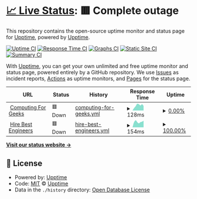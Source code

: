 # [📈 Live Status](https://demo.upptime.js.org): <!--live status--> **🟥 Complete outage**

This repository contains the open-source uptime monitor and status page for [Upptime](https://upptime.js.org), powered by [Upptime](https://github.com/upptime/upptime).

[![Uptime CI](https://github.com/shamallah/web-uptime/workflows/Uptime%20CI/badge.svg)](https://github.com/upptime/upptime/actions?query=workflow%3A%22Uptime+CI%22)
[![Response Time CI](https://github.com/shamallah/web-uptime/workflows/Response%20Time%20CI/badge.svg)](https://github.com/upptime/upptime/actions?query=workflow%3A%22Response+Time+CI%22)
[![Graphs CI](https://github.com/shamallah/web-uptime/workflows/Graphs%20CI/badge.svg)](https://github.com/upptime/upptime/actions?query=workflow%3A%22Graphs+CI%22)
[![Static Site CI](https://github.com/shamallah/web-uptime/workflows/Static%20Site%20CI/badge.svg)](https://github.com/upptime/upptime/actions?query=workflow%3A%22Static+Site+CI%22)
[![Summary CI](https://github.com/shamallah/web-uptime/workflows/Summary%20CI/badge.svg)](https://github.com/upptime/upptime/actions?query=workflow%3A%22Summary+CI%22)

With [Upptime](https://upptime.js.org), you can get your own unlimited and free uptime monitor and status page, powered entirely by a GitHub repository. We use [Issues](https://github.com/upptime/upptime/issues) as incident reports, [Actions](https://github.com/upptime/upptime/actions) as uptime monitors, and [Pages](https://demo.upptime.js.org) for the status page.

<!--start: status pages-->
<!-- This summary is generated by Upptime (https://github.com/upptime/upptime) -->
<!-- Do not edit this manually, your changes will be overwritten -->
<!-- prettier-ignore -->
| URL | Status | History | Response Time | Uptime |
| --- | ------ | ------- | ------------- | ------ |
| <img alt="" src="https://favicons.githubusercontent.com/computingforgeeks.com" height="13"> [Computing For Geeks](https://computingforgeeks.com) | 🟥 Down | [computing-for-geeks.yml](https://github.com/shamallah/web-uptime/commits/HEAD/history/computing-for-geeks.yml) | <details><summary><img alt="Response time graph" src="./graphs/computing-for-geeks/response-time-week.png" height="20"> 128ms</summary><br><a href="https://shamallah.github.io/web-uptime/history/computing-for-geeks"><img alt="Response time 131" src="https://img.shields.io/endpoint?url=https%3A%2F%2Fraw.githubusercontent.com%2Fshamallah%2Fweb-uptime%2FHEAD%2Fapi%2Fcomputing-for-geeks%2Fresponse-time.json"></a><br><a href="https://shamallah.github.io/web-uptime/history/computing-for-geeks"><img alt="24-hour response time 93" src="https://img.shields.io/endpoint?url=https%3A%2F%2Fraw.githubusercontent.com%2Fshamallah%2Fweb-uptime%2FHEAD%2Fapi%2Fcomputing-for-geeks%2Fresponse-time-day.json"></a><br><a href="https://shamallah.github.io/web-uptime/history/computing-for-geeks"><img alt="7-day response time 128" src="https://img.shields.io/endpoint?url=https%3A%2F%2Fraw.githubusercontent.com%2Fshamallah%2Fweb-uptime%2FHEAD%2Fapi%2Fcomputing-for-geeks%2Fresponse-time-week.json"></a><br><a href="https://shamallah.github.io/web-uptime/history/computing-for-geeks"><img alt="30-day response time 138" src="https://img.shields.io/endpoint?url=https%3A%2F%2Fraw.githubusercontent.com%2Fshamallah%2Fweb-uptime%2FHEAD%2Fapi%2Fcomputing-for-geeks%2Fresponse-time-month.json"></a><br><a href="https://shamallah.github.io/web-uptime/history/computing-for-geeks"><img alt="1-year response time 131" src="https://img.shields.io/endpoint?url=https%3A%2F%2Fraw.githubusercontent.com%2Fshamallah%2Fweb-uptime%2FHEAD%2Fapi%2Fcomputing-for-geeks%2Fresponse-time-year.json"></a></details> | <details><summary><a href="https://shamallah.github.io/web-uptime/history/computing-for-geeks">0.00%</a></summary><a href="https://shamallah.github.io/web-uptime/history/computing-for-geeks"><img alt="All-time uptime 0.00%" src="https://img.shields.io/endpoint?url=https%3A%2F%2Fraw.githubusercontent.com%2Fshamallah%2Fweb-uptime%2FHEAD%2Fapi%2Fcomputing-for-geeks%2Fuptime.json"></a><br><a href="https://shamallah.github.io/web-uptime/history/computing-for-geeks"><img alt="24-hour uptime 0.00%" src="https://img.shields.io/endpoint?url=https%3A%2F%2Fraw.githubusercontent.com%2Fshamallah%2Fweb-uptime%2FHEAD%2Fapi%2Fcomputing-for-geeks%2Fuptime-day.json"></a><br><a href="https://shamallah.github.io/web-uptime/history/computing-for-geeks"><img alt="7-day uptime 0.00%" src="https://img.shields.io/endpoint?url=https%3A%2F%2Fraw.githubusercontent.com%2Fshamallah%2Fweb-uptime%2FHEAD%2Fapi%2Fcomputing-for-geeks%2Fuptime-week.json"></a><br><a href="https://shamallah.github.io/web-uptime/history/computing-for-geeks"><img alt="30-day uptime 0.00%" src="https://img.shields.io/endpoint?url=https%3A%2F%2Fraw.githubusercontent.com%2Fshamallah%2Fweb-uptime%2FHEAD%2Fapi%2Fcomputing-for-geeks%2Fuptime-month.json"></a><br><a href="https://shamallah.github.io/web-uptime/history/computing-for-geeks"><img alt="1-year uptime 0.00%" src="https://img.shields.io/endpoint?url=https%3A%2F%2Fraw.githubusercontent.com%2Fshamallah%2Fweb-uptime%2FHEAD%2Fapi%2Fcomputing-for-geeks%2Fuptime-year.json"></a></details>
| <img alt="" src="https://favicons.githubusercontent.com/hirebestengineers.com" height="13"> [Hire Best Engineers](https://hirebestengineers.com/) | 🟥 Down | [hire-best-engineers.yml](https://github.com/shamallah/web-uptime/commits/HEAD/history/hire-best-engineers.yml) | <details><summary><img alt="Response time graph" src="./graphs/hire-best-engineers/response-time-week.png" height="20"> 154ms</summary><br><a href="https://shamallah.github.io/web-uptime/history/hire-best-engineers"><img alt="Response time 649" src="https://img.shields.io/endpoint?url=https%3A%2F%2Fraw.githubusercontent.com%2Fshamallah%2Fweb-uptime%2FHEAD%2Fapi%2Fhire-best-engineers%2Fresponse-time.json"></a><br><a href="https://shamallah.github.io/web-uptime/history/hire-best-engineers"><img alt="24-hour response time 182" src="https://img.shields.io/endpoint?url=https%3A%2F%2Fraw.githubusercontent.com%2Fshamallah%2Fweb-uptime%2FHEAD%2Fapi%2Fhire-best-engineers%2Fresponse-time-day.json"></a><br><a href="https://shamallah.github.io/web-uptime/history/hire-best-engineers"><img alt="7-day response time 154" src="https://img.shields.io/endpoint?url=https%3A%2F%2Fraw.githubusercontent.com%2Fshamallah%2Fweb-uptime%2FHEAD%2Fapi%2Fhire-best-engineers%2Fresponse-time-week.json"></a><br><a href="https://shamallah.github.io/web-uptime/history/hire-best-engineers"><img alt="30-day response time 193" src="https://img.shields.io/endpoint?url=https%3A%2F%2Fraw.githubusercontent.com%2Fshamallah%2Fweb-uptime%2FHEAD%2Fapi%2Fhire-best-engineers%2Fresponse-time-month.json"></a><br><a href="https://shamallah.github.io/web-uptime/history/hire-best-engineers"><img alt="1-year response time 649" src="https://img.shields.io/endpoint?url=https%3A%2F%2Fraw.githubusercontent.com%2Fshamallah%2Fweb-uptime%2FHEAD%2Fapi%2Fhire-best-engineers%2Fresponse-time-year.json"></a></details> | <details><summary><a href="https://shamallah.github.io/web-uptime/history/hire-best-engineers">100.00%</a></summary><a href="https://shamallah.github.io/web-uptime/history/hire-best-engineers"><img alt="All-time uptime 100.00%" src="https://img.shields.io/endpoint?url=https%3A%2F%2Fraw.githubusercontent.com%2Fshamallah%2Fweb-uptime%2FHEAD%2Fapi%2Fhire-best-engineers%2Fuptime.json"></a><br><a href="https://shamallah.github.io/web-uptime/history/hire-best-engineers"><img alt="24-hour uptime 100.00%" src="https://img.shields.io/endpoint?url=https%3A%2F%2Fraw.githubusercontent.com%2Fshamallah%2Fweb-uptime%2FHEAD%2Fapi%2Fhire-best-engineers%2Fuptime-day.json"></a><br><a href="https://shamallah.github.io/web-uptime/history/hire-best-engineers"><img alt="7-day uptime 100.00%" src="https://img.shields.io/endpoint?url=https%3A%2F%2Fraw.githubusercontent.com%2Fshamallah%2Fweb-uptime%2FHEAD%2Fapi%2Fhire-best-engineers%2Fuptime-week.json"></a><br><a href="https://shamallah.github.io/web-uptime/history/hire-best-engineers"><img alt="30-day uptime 100.00%" src="https://img.shields.io/endpoint?url=https%3A%2F%2Fraw.githubusercontent.com%2Fshamallah%2Fweb-uptime%2FHEAD%2Fapi%2Fhire-best-engineers%2Fuptime-month.json"></a><br><a href="https://shamallah.github.io/web-uptime/history/hire-best-engineers"><img alt="1-year uptime 100.00%" src="https://img.shields.io/endpoint?url=https%3A%2F%2Fraw.githubusercontent.com%2Fshamallah%2Fweb-uptime%2FHEAD%2Fapi%2Fhire-best-engineers%2Fuptime-year.json"></a></details>

<!--end: status pages-->

[**Visit our status website →**](https://demo.upptime.js.org)

## 📄 License

- Powered by: [Upptime](https://github.com/upptime/upptime)
- Code: [MIT](./LICENSE) © [Upptime](https://upptime.js.org)
- Data in the `./history` directory: [Open Database License](https://opendatacommons.org/licenses/odbl/1-0/)
